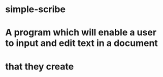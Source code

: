 # simple-scribe

# A program which will enable a user to input and edit text in a document
# that they create
